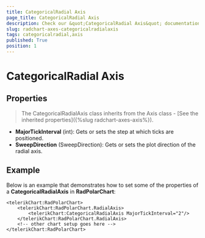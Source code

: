```yaml
---
title: CategoricalRadial Axis
page_title: CategoricalRadial Axis
description: Check our &quot;CategoricalRadial Axis&quot; documentation article for RadChart for UWP control.
slug: radchart-axes-categoricalradialaxis
tags: categoricalradial,axis
published: True
position: 1
---
```


# CategoricalRadial Axis



## Properties

>The CategoricalRadialAxis class inherits from the Axis class -
[See the inherited properties]({%slug radchart-axes-axis%}).

* **MajorTickInterval** (int): Gets or sets the step at which ticks are positioned.
* **SweepDirection** (SweepDirection): Gets or sets the plot direction of the radial axis.

## Example

Below is an example that demonstrates how to set some of the properties of a **CategoricalRadialAxis** in **RadPolarChart**:

	<telerikChart:RadPolarChart>
		<telerikChart:RadPolarChart.RadialAxis>
			<telerikChart:CategoricalRadialAxis MajorTickInterval="2"/>
		</telerikChart:RadPolarChart.RadialAxis>
		<!-- other chart setup goes here -->
	</telerikChart:RadPolarChart>